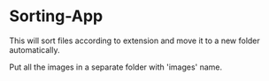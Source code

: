 # Sorting-App
This will sort files according to extension and move it to a new folder automatically.


Put all the images in a separate folder with 'images' name.
